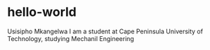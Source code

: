 # hello-world
Usisipho Mkangelwa
I am a student at Cape Peninsula University of Technology, studying Mechanil Engineering
